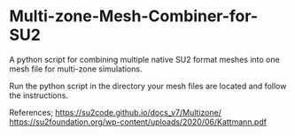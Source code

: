 # Multi-zone-Mesh-Combiner-for-SU2
A python script for combining multiple native SU2 format meshes into one mesh file for multi-zone simulations.

Run the python script in the directory your mesh files are located and follow the instructions.

References;
https://su2code.github.io/docs_v7/Multizone/
https://su2foundation.org/wp-content/uploads/2020/06/Kattmann.pdf 
